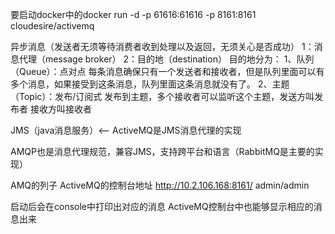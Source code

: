 要启动docker中的docker run -d -p 61616:61616 -p 8161:8161  cloudesire/activemq


异步消息（发送者无须等待消费者收到处理以及返回，无须关心是否成功）
1：消息代理（message broker）
2：目的地（destination）
目的地分为：
1、队列（Queue）：点对点        每条消息确保只有一个发送者和接收者，但是队列里面可以有多个消息，如果接受到这条消息，队列里面这条消息就没有了。
2、主题（Topic）：发布/订阅式    发布到主题，多个接收者可以监听这个主题，发送方叫发布者   接收方叫接收者



JMS（java消息服务）<-- ActiveMQ是JMS消息代理的实现

AMQP也是消息代理规范，兼容JMS，支持跨平台和语言（RabbitMQ是主要的实现）


AMQ的列子
ActiveMQ的控制台地址
http://10.2.106.168:8161/  admin/admin

启动后会在console中打印出对应的消息
ActiveMQ控制台中也能够显示相应的消息出来